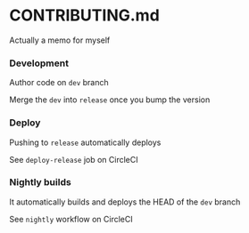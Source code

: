 # CONTRIBUTING.md

Actually a memo for myself

### Development

Author code on `dev` branch

Merge the `dev` into `release` once you bump the version

### Deploy

Pushing to `release` automatically deploys

See `deploy-release` job on CircleCI

### Nightly builds

It automatically builds and deploys the HEAD of the `dev` branch

See `nightly` workflow on CircleCI
